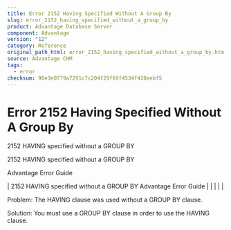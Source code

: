 ```yaml
---
title: Error 2152 Having Specified Without A Group By
slug: error_2152_having_specified_without_a_group_by
product: Advantage Database Server
component: Advantage
version: "12"
category: Reference
original_path_html: error_2152_having_specified_without_a_group_by.htm
source: Advantage CHM
tags:
  - error
checksum: 90e3e0779a7291c7c204f29f69f4534f438eebf5
---
```


# Error 2152 Having Specified Without A Group By

2152 HAVING specified without a GROUP BY

2152 HAVING specified without a GROUP BY

Advantage Error Guide

| 2152 HAVING specified without a GROUP BY  Advantage Error Guide |  |  |  |  |

Problem: The HAVING clause was used without a GROUP BY clause.

Solution: You must use a GROUP BY clause in order to use the HAVING clause.
